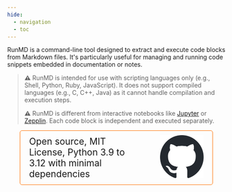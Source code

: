 ```yaml
---
hide:
  - navigation
  - toc
---
```


RunMD is a command-line tool designed to extract and execute code blocks from Markdown files. It's particularly useful for managing and running code snippets embedded in documentation or notes.

> **⚠** RunMD is intended for use with scripting languages only (e.g., Shell, Python, Ruby, JavaScript). It does not support compiled languages (e.g., C, C++, Java) as it cannot handle compilation and execution steps.
>
> **⚠** RunMD is different from interactive notebooks like [Jupyter](https://jupyter.org/) or [Zepplin](https://zeppelin.apache.org/). Each code block is independent and executed separately.

<div style="margin: 0 auto; padding: 10px 20px; width: 80%; max-width: 750px;text-align: center; border: 1px solid; border-radius: 5px; border-color: #ff6f00ff; display: flex; align-items: center; justify-content: space-between;">
  <div style="width: 65%; font-size: 1.5em; text-align: left;">
    Open source, MIT License, Python 3.9 to 3.12 with minimal dependencies
  </div>
  <div style="width: 25%; font-size: 1.5em; text-align: right;">
    <img src="./static/github-mark.svg" />
  </div>
</div>
